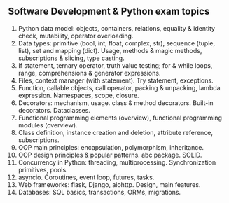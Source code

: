 ## Software Development & Python exam topics

1. Python data model: objects, containers, relations, equality & identity check, mutability, operator overloading.
2. Data types: primitive (bool, int, float, complex, str), sequence (tuple, list), set and mapping (dict). Usage, methods & magic methods, subscriptions & slicing, type casting.
3. If statement, ternary operator, truth value testing; for & while loops, range, comprehensions & generator expressions.
4. Files, context manager (with statement). Try statement, exceptions.
5. Function, callable objects, call operator, packing & unpacking, lambda expression. Namespaces, scope, closure.
6. Decorators: mechanism, usage. class & method decorators. Built-in decorators. Dataclasses.
7. Functional programming elements (overview), functional programming modules (overview).
8. Class definition, instance creation and deletion, attribute reference, subscriptions.
9. OOP main principles: encapsulation, polymorphism, inheritance.
10. OOP design principles & popular patterns. abc package. SOLID.
11. Concurrency in Python: threading, multiprocessing. Synchronization primitives, pools.
12. asyncio. Coroutines, event loop, futures, tasks.
13. Web frameworks: flask, Django, aiohttp. Design, main features.
14. Databases: SQL basics, transactions, ORMs, migrations.
